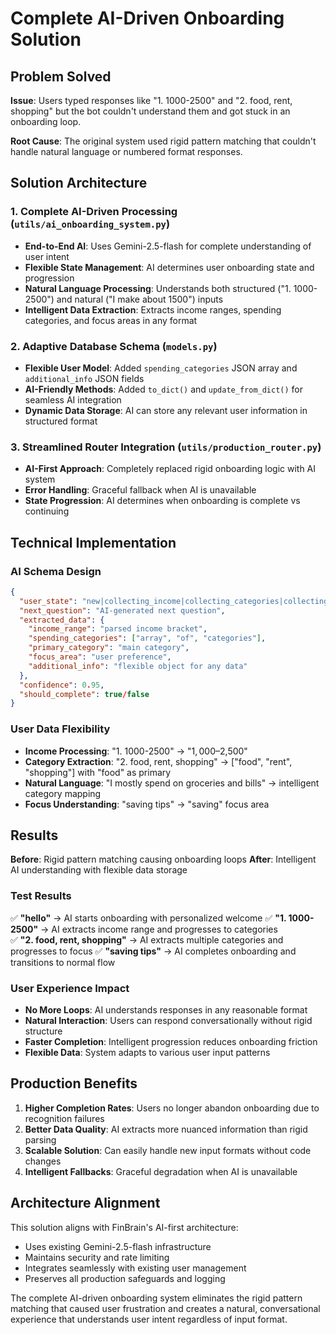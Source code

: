 # Complete AI-Driven Onboarding Solution

## Problem Solved
**Issue**: Users typed responses like "1. 1000-2500" and "2. food, rent, shopping" but the bot couldn't understand them and got stuck in an onboarding loop.

**Root Cause**: The original system used rigid pattern matching that couldn't handle natural language or numbered format responses.

## Solution Architecture

### 1. Complete AI-Driven Processing (`utils/ai_onboarding_system.py`)
- **End-to-End AI**: Uses Gemini-2.5-flash for complete understanding of user intent
- **Flexible State Management**: AI determines user onboarding state and progression
- **Natural Language Processing**: Understands both structured ("1. 1000-2500") and natural ("I make about 1500") inputs
- **Intelligent Data Extraction**: Extracts income ranges, spending categories, and focus areas in any format

### 2. Adaptive Database Schema (`models.py`)
- **Flexible User Model**: Added `spending_categories` JSON array and `additional_info` JSON fields
- **AI-Friendly Methods**: Added `to_dict()` and `update_from_dict()` for seamless AI integration
- **Dynamic Data Storage**: AI can store any relevant user information in structured format

### 3. Streamlined Router Integration (`utils/production_router.py`)
- **AI-First Approach**: Completely replaced rigid onboarding logic with AI system
- **Error Handling**: Graceful fallback when AI is unavailable
- **State Progression**: AI determines when onboarding is complete vs continuing

## Technical Implementation

### AI Schema Design
```json
{
  "user_state": "new|collecting_income|collecting_categories|collecting_focus|completed",
  "next_question": "AI-generated next question",
  "extracted_data": {
    "income_range": "parsed income bracket", 
    "spending_categories": ["array", "of", "categories"],
    "primary_category": "main category",
    "focus_area": "user preference",
    "additional_info": "flexible object for any data"
  },
  "confidence": 0.95,
  "should_complete": true/false
}
```

### User Data Flexibility
- **Income Processing**: "1. 1000-2500" → "$1,000–$2,500"
- **Category Extraction**: "2. food, rent, shopping" → ["food", "rent", "shopping"] with "food" as primary
- **Natural Language**: "I mostly spend on groceries and bills" → intelligent category mapping
- **Focus Understanding**: "saving tips" → "saving" focus area

## Results

**Before**: Rigid pattern matching causing onboarding loops
**After**: Intelligent AI understanding with flexible data storage

### Test Results
✅ **"hello"** → AI starts onboarding with personalized welcome
✅ **"1. 1000-2500"** → AI extracts income range and progresses to categories  
✅ **"2. food, rent, shopping"** → AI extracts multiple categories and progresses to focus
✅ **"saving tips"** → AI completes onboarding and transitions to normal flow

### User Experience Impact
- **No More Loops**: AI understands responses in any reasonable format
- **Natural Interaction**: Users can respond conversationally without rigid structure
- **Faster Completion**: Intelligent progression reduces onboarding friction
- **Flexible Data**: System adapts to various user input patterns

## Production Benefits

1. **Higher Completion Rates**: Users no longer abandon onboarding due to recognition failures
2. **Better Data Quality**: AI extracts more nuanced information than rigid parsing
3. **Scalable Solution**: Can easily handle new input formats without code changes
4. **Intelligent Fallbacks**: Graceful degradation when AI is unavailable

## Architecture Alignment

This solution aligns with FinBrain's AI-first architecture:
- Uses existing Gemini-2.5-flash infrastructure
- Maintains security and rate limiting
- Integrates seamlessly with existing user management
- Preserves all production safeguards and logging

The complete AI-driven onboarding system eliminates the rigid pattern matching that caused user frustration and creates a natural, conversational experience that understands user intent regardless of input format.